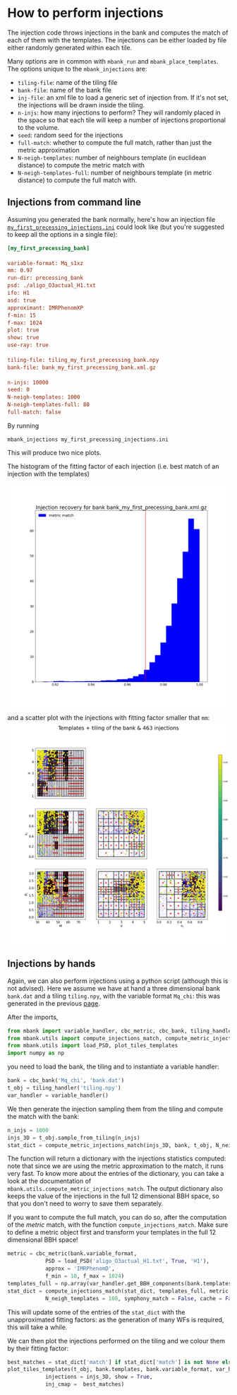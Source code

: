 How to perform injections
=========================

The injection code throws injections in the bank and computes the match of each of them with the templates. The injections can be either loaded by file either randomly generated within each tile.

Many options are in common with `mbank_run` and `mbank_place_templates`. The options unique to the `mbank_injections` are:

- `tiling-file`: name of the tiling file
- `bank-file`: name of the bank file
- `inj-file`: an xml file to load a generic set of injection from. If it's not set, the injections will be drawn inside the tiling.
- `n-injs`: how many injections to perform? They will randomly placed in the space so that each tile will keep a number of injections proportional to the volume.
- `seed`: random seed for the injections
- `full-match`: whether to compute the full match, rather than just the metric approximation
- `N-neigh-templates`: number of neighbours template (in euclidean distance) to compute the metric match with
- `N-neigh-templates-full`: number of neighbours template (in metric distance) to compute the full match with.


## Injections from command line
Assuming you generated the bank normally, here's how an injection file [`my_first_precessing_injections.ini`](https://github.com/stefanoschmidt1995/mbank/tree/master/examples/my_first_precessing_injections.ini) could look like (but you're suggested to keep all the options in a single file):

```ini
[my_first_precessing_bank]

variable-format: Mq_s1xz
mm: 0.97
run-dir: precessing_bank
psd: ./aligo_O3actual_H1.txt
ifo: H1
asd: true
approximant: IMRPhenomXP
f-min: 15
f-max: 1024
plot: true
show: true
use-ray: true

tiling-file: tiling_my_first_precessing_bank.npy
bank-file: bank_my_first_precessing_bank.xml.gz

n-injs: 10000
seed: 0
N-neigh-templates: 1000
N-neigh-templates-full: 80 
full-match: false
```

By running

	mbank_injections my_first_precessing_injections.ini

This will produce two nice plots.

The histogram of the fitting factor of each injection (i.e. best match of an injection with the templates)

![](../img/FF_hist.png)

and a scatter plot with the injections with fitting factor smaller that `mm`: 
![](../img/injections.png)

## Injections by hands

Again, we can also perform injections using a python script (although this is not advised).
Here we assume we have at hand a three dimensional bank `bank.dat` and a tiling `tiling.npy`, with the variable format `Mq_chi`: this was generated in the previous [page](../usage/bank_generation.md).

After the imports,

```Python
from mbank import variable_handler, cbc_metric, cbc_bank, tiling_handler
from mbank.utils import compute_injections_match, compute_metric_injections_match
from mbank.utils import load_PSD, plot_tiles_templates
import numpy as np
```

you need to load the bank, the tiling and to instantiate a variable handler:

```Python
bank = cbc_bank('Mq_chi', 'bank.dat')
t_obj = tiling_handler('tiling.npy')
var_handler = variable_handler()
```
We then generate the injection sampling them from the tiling and compute the match with the bank:

```Python
n_injs = 1000
injs_3D = t_obj.sample_from_tiling(n_injs)
stat_dict = compute_metric_injections_match(injs_3D, bank, t_obj, N_neigh_templates = 1000)
```
The function will return a dictionary with the injections statistics computed: note that since we are using the metric approximation to the match, it runs very fast. To know more about the entries of the dictionary, you can take a look at the documentation of `mbank.utils.compute_metric_injections_match`.
The output dictionary also keeps the value of the injections in the full 12 dimensional BBH space, so that you don't need to worry to save them separately.

If you want to compute the full match, you can do so, after the computation of the _metric_ match, with the function `compute_injections_match`. Make sure to define a metric object first and transform your templates in the full 12 dimensional BBH space!

```Python
metric = cbc_metric(bank.variable_format,
			PSD = load_PSD('aligo_O3actual_H1.txt', True, 'H1'),
			approx = 'IMRPhenomD',
			f_min = 10, f_max = 1024)
templates_full = np.array(var_handler.get_BBH_components(bank.templates, bank.variable_format)).T
stat_dict = compute_injections_match(stat_dict, templates_full, metric,
			N_neigh_templates = 100, symphony_match = False, cache = False)
```
This will update some of the entries of the `stat_dict` with the unapproximated fitting factors: as the generation of many WFs is required, this will take a while.

We can then plot the injections performed on the tiling and we colour them by their fitting factor:

```Python
best_matches = stat_dict['match'] if stat_dict['match'] is not None else stat_dict['metric_match']
plot_tiles_templates(t_obj, bank.templates, bank.variable_format, var_handler,
			injections = injs_3D, show = True,
			inj_cmap =  best_matches)
```








